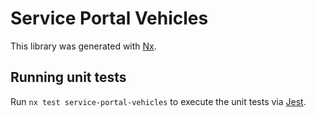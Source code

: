 <!-- gitbook-ignore -->

# Service Portal Vehicles

This library was generated with [Nx](https://nx.dev).

## Running unit tests

Run `nx test service-portal-vehicles` to execute the unit tests via [Jest](https://jestjs.io).
